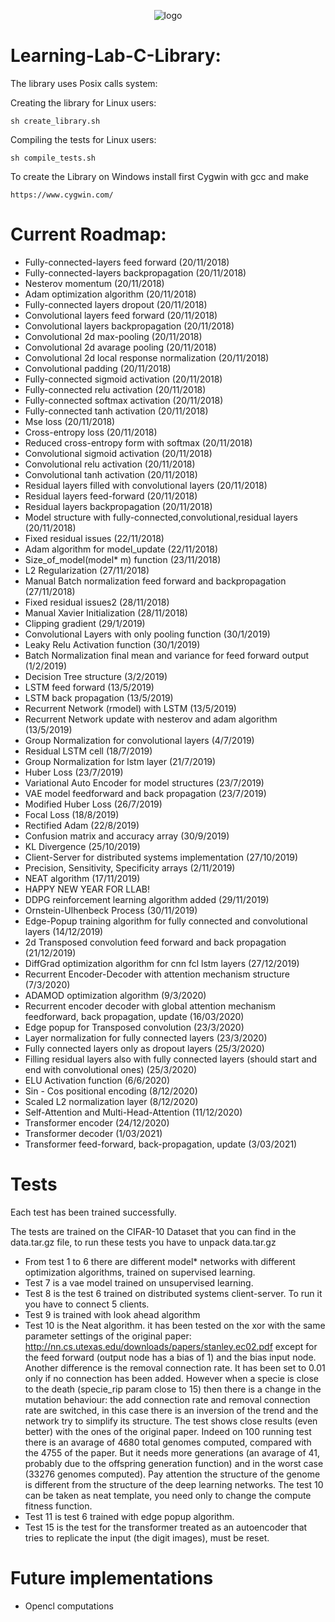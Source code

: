 <p align="center">
  <img src="https://i.ibb.co/bvbW4YL/photo2.jpg" alt="logo">
</p>

# Learning-Lab-C-Library:
The library uses Posix calls system:

Creating the library for Linux users:

```
sh create_library.sh
```

Compiling the tests for Linux users:

```
sh compile_tests.sh
```
To create the Library on Windows install first Cygwin with gcc and make
```
https://www.cygwin.com/
```
# Current Roadmap:

- Fully-connected-layers feed forward (20/11/2018)
- Fully-connected-layers backpropagation (20/11/2018)
- Nesterov momentum (20/11/2018)
- Adam optimization algorithm (20/11/2018)
- Fully-connected layers dropout (20/11/2018)
- Convolutional layers feed forward (20/11/2018)
- Convolutional layers backpropagation (20/11/2018)
- Convolutional 2d max-pooling (20/11/2018)
- Convolutional 2d avarage pooling (20/11/2018)
- Convolutional 2d local response normalization (20/11/2018)
- Convolutional padding (20/11/2018)
- Fully-connected sigmoid activation (20/11/2018)
- Fully-connected relu activation (20/11/2018)
- Fully-connected softmax activation (20/11/2018)
- Fully-connected tanh activation (20/11/2018)
- Mse loss (20/11/2018)
- Cross-entropy loss (20/11/2018)
- Reduced cross-entropy form with softmax (20/11/2018)
- Convolutional sigmoid activation (20/11/2018)
- Convolutional relu activation (20/11/2018)
- Convolutional tanh activation (20/11/2018)
- Residual layers filled with convolutional layers (20/11/2018)
- Residual layers feed-forward (20/11/2018)
- Residual layers backpropagation (20/11/2018)
- Model structure with fully-connected,convolutional,residual layers (20/11/2018)
- Fixed residual issues (22/11/2018)
- Adam algorithm for model_update (22/11/2018)
- Size_of_model(model* m) function (23/11/2018)
- L2 Regularization (27/11/2018)
- Manual Batch normalization feed forward and backpropagation (27/11/2018)
- Fixed residual issues2 (28/11/2018)
- Manual Xavier Initialization (28/11/2018)
- Clipping gradient (29/1/2019)
- Convolutional Layers with only pooling function (30/1/2019)
- Leaky Relu Activation function (30/1/2019)
- Batch Normalization final mean and variance for feed forward output (1/2/2019)
- Decision Tree structure (3/2/2019)
- LSTM feed forward (13/5/2019)
- LSTM back propagation (13/5/2019)
- Recurrent Network (rmodel) with LSTM (13/5/2019)
- Recurrent Network update with nesterov and adam algorithm (13/5/2019)
- Group Normalization for convolutional layers (4/7/2019)
- Residual LSTM cell (18/7/2019)
- Group Normalization for lstm layer (21/7/2019)
- Huber Loss (23/7/2019)
- Variational Auto Encoder for model structures (23/7/2019)
- VAE model feedforward and back propagation (23/7/2019)
- Modified Huber Loss (26/7/2019)
- Focal Loss (18/8/2019)
- Rectified Adam (22/8/2019)
- Confusion matrix and accuracy array (30/9/2019)
- KL Divergence (25/10/2019)
- Client-Server for distributed systems implementation (27/10/2019)
- Precision, Sensitivity, Specificity arrays (2/11/2019)
- NEAT algorithm (17/11/2019)
- HAPPY NEW YEAR FOR LLAB!
- DDPG reinforcement learning algorithm added (29/11/2019)
- Ornstein-Ulhenbeck Process (30/11/2019)
- Edge-Popup training algorithm for fully connected and convolutional layers (14/12/2019)
- 2d Transposed convolution feed forward and back propagation (21/12/2019)
- DiffGrad optimization algorithm for cnn fcl lstm layers (27/12/2019)
- Recurrent Encoder-Decoder with attention mechanism structure (7/3/2020)
- ADAMOD optimization algorithm (9/3/2020)
- Recurrent encoder decoder with global attention mechanism feedforward, back propagation, update (16/03/2020)
- Edge popup for Transposed convolution (23/3/2020)
- Layer normalization for fully connected layers (23/3/2020)
- Fully connected layers only as dropout layers (25/3/2020)
- Filling residual layers also with fully connected layers (should start and end with convolutional ones) (25/3/2020)
- ELU Activation function (6/6/2020)
- Sin - Cos positional encoding (8/12/2020)
- Scaled L2 normalization layer (8/12/2020)
- Self-Attention and Multi-Head-Attention (11/12/2020)
- Transformer encoder (24/12/2020)
- Transformer decoder (1/03/2021)
- Transformer feed-forward, back-propagation, update (3/03/2021)
# Tests

Each test has been trained successfully.

The tests are trained on the CIFAR-10 Dataset that you can find in the data.tar.gz file, to run these tests you have to unpack data.tar.gz

- From test 1 to 6 there are different model* networks with different optimization algorithms, trained on supervised learning.
- Test 7 is a vae model trained on unsupervised learning.
- Test 8 is the test 6 trained on distributed systems client-server. To run it you have to connect 5 clients.
- Test 9 is trained with look ahead algorithm
- Test 10 is the Neat algorithm. it has been tested on the xor with the same parameter settings of the original paper:
  http://nn.cs.utexas.edu/downloads/papers/stanley.ec02.pdf except for the feed forward (output node has a bias of 1) and the bias input node.
  Another difference is the removal connection rate. It has been set to 0.01 only if no connection has been added.
  However when a specie is close to the death (specie_rip param close to 15) then there is a change in the mutation behaviour:
  the add connection rate and removal connection rate are switched, in this case there is an inversion of the trend and the network
  try to simplify its structure. The test shows close results (even better) with the ones
  of the original paper. Indeed on 100 running test there is an avarage of 4680 total genomes computed, compared with the 4755 of the paper.
  But it needs more generations (an avarage of 41, probably due to the offspring generation function) and in the worst case (33276 genomes computed).
  Pay attention the structure of the genome is different from the structure of the deep learning networks.
  The test 10 can be taken as neat template, you need only to change the compute fitness function.
- Test 11 is test 6 trained with edge popup algorithm.
- Test 15 is the test for the transformer treated as an autoencoder that tries to replicate the input (the digit images), must be reset.


# Future implementations
- Opencl computations


